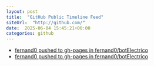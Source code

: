 ```yaml
---
layout: post
title:  "GitHub Public Timeline Feed"
siteUrl:  "http://github.com/"
date:  2025-06-04 15:45:21+00:00
categories: github
---
```

*  [fernand0 pushed to gh-pages in fernand0/botElectrico](https://github.com/fernand0/botElectrico/compare/68e3ead292...932765dee4)
*  [fernand0 pushed to gh-pages in fernand0/botElectrico](https://github.com/fernand0/botElectrico/compare/4e30d368f1...b10b0505cb)
